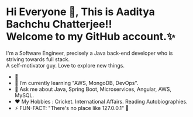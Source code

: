 # Hi Everyone 👋, This is Aaditya Bachchu Chatterjee!! <br> Welcome to my GitHub account.✨

I'm a Software Engineer, precisely a Java back-end developer who is striving towards full stack. <br>
A self-motivator guy. Love to explore new things.

- 🔭 
- 🌱 I’m currently learning "AWS, MongoDB, DevOps".
- 💬 Ask me about Java, Spring Boot, Microservices, Angular, AWS, MySQL.
- ❤️ My Hobbies : Cricket. International Affairs. Reading Autobiographies.
- ⚡ FUN-FACT: "There's no place like 127.0.0.1" 🐥
